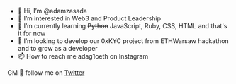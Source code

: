 - 👋 Hi, I’m @adamzasada
- 👀 I’m interested in Web3 and Product Leadership
- 🌱 I’m currently learning ~~Python~~ JavaScript, Ruby, CSS, HTML and that's it for now
- 💞️ I’m looking to develop our 0xKYC project from ETHWarsaw hackathon and to grow as a developer
- 📫 How to reach me adag1oeth on Instagram

GM 🤝 follow me on [Twitter](https://www.twitter.com/adag1oeth "adag1o's")
